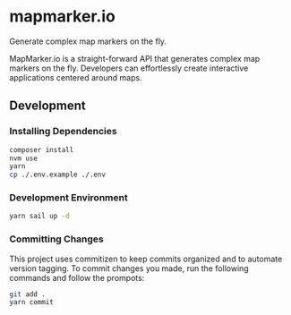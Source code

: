 # mapmarker.io

Generate complex map markers on the fly.

MapMarker.io is a straight-forward API that generates complex map markers on the fly. Developers can effortlessly create interactive applications centered around maps.

## Development

### Installing Dependencies

```bash
composer install
nvm use
yarn
cp ./.env.example ./.env
```

### Development Environment

```bash
yarn sail up -d
```



### Committing Changes

This project uses commitizen to keep commits organized and to automate version tagging. To commit changes you made, run the following commands and follow the prompots:

```bash
git add .
yarn commit
```

